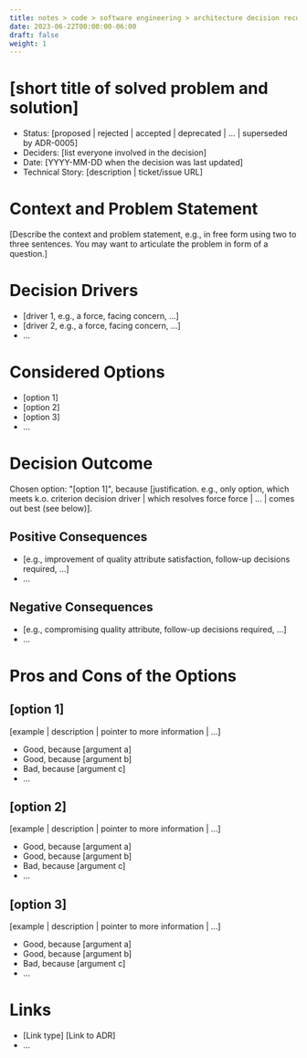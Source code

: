 ```yaml
---
title: notes > code > software engineering > architecture decision records > template balanced
date: 2023-06-22T00:00:00-06:00
draft: false
weight: 1
---
```


# [short title of solved problem and solution]
- Status: [proposed | rejected | accepted | deprecated | … | superseded by ADR-0005]
- Deciders: [list everyone involved in the decision]
- Date: [YYYY-MM-DD when the decision was last updated]
- Technical Story: [description | ticket/issue URL]

# Context and Problem Statement
[Describe the context and problem statement, e.g., in free form using two to three sentences. You may want to articulate the problem in form of a question.]

# Decision Drivers
- [driver 1, e.g., a force, facing concern, …]
- [driver 2, e.g., a force, facing concern, …]
- …

# Considered Options
- [option 1]
- [option 2]
- [option 3]
- …

# Decision Outcome
Chosen option: "[option 1]", because [justification. e.g., only option, which meets k.o. criterion decision driver | which resolves force force | … | comes out best (see below)].

## Positive Consequences
- [e.g., improvement of quality attribute satisfaction, follow-up decisions required, …]
- …

## Negative Consequences
- [e.g., compromising quality attribute, follow-up decisions required, …]
- …

# Pros and Cons of the Options
## [option 1]
[example | description | pointer to more information | …]

- Good, because [argument a]
- Good, because [argument b]
- Bad, because [argument c]
- …


## [option 2]
[example | description | pointer to more information | …]

- Good, because [argument a]
- Good, because [argument b]
- Bad, because [argument c]
- …

## [option 3]
[example | description | pointer to more information | …]

- Good, because [argument a]
- Good, because [argument b]
- Bad, because [argument c]
- …

# Links
- [Link type] [Link to ADR]
- …
